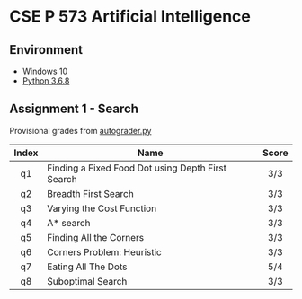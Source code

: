 # CSE P 573 Artificial Intelligence

## Environment

* Windows 10
* [Python 3.6.8](https://www.python.org/downloads/release/python-368/)

## Assignment 1 - Search

Provisional grades from [autograder.py](./Assignment1-Search/autograder.py)

| Index | Name | Score |
| :----:| ---- | :---: |
| q1 | Finding a Fixed Food Dot using Depth First Search | 3/3 |
| q2 | Breadth First Search | 3/3 |
| q3 | Varying the Cost Function | 3/3 |
| q4 | A* search | 3/3 |
| q5 | Finding All the Corners | 3/3 |
| q6 | Corners Problem: Heuristic | 3/3 |
| q7 | Eating All The Dots | 5/4 |
| q8 | Suboptimal Search | 3/3 |
